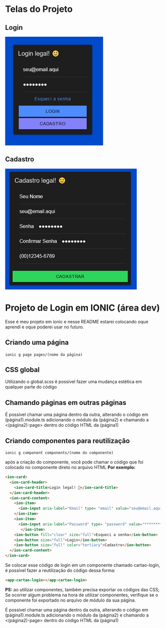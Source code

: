 # Telas do Projeto
## Login
![Login](imagens/Login.jpg)
## Cadastro
![Cadastro](imagens/Cadastro.jpg)
# Projeto de Login em IONIC (área dev)
Esse é meu projeto em ionic e nesse README estarei colocando oque aprendi e oque poderei usar no futuro.
## Criando uma página
```console
ionic g page pages/(nome da página)
```
## CSS global
Utilizando o global.scss é possível fazer uma mudança estética em qualquer parte do código
## Chamando páginas em outras páginas
É possível chamar uma página dentro da outra, alterando o código em (página1).module.ts adicionando o módulo da (página2) e chamando a <(página2)-page> dentro do código HTML da (página1)
## Criando componentes para reutilização
```console
ionic g component components/(nome do componente)
```
após a criação do componente, você pode chamar o código que foi colocado no componente direto no arquivo HTML
**Por exemplo:**
```html
<ion-card>
  <ion-card-header>
    <ion-card-title>Login legal! 🙂</ion-card-title>
  </ion-card-header>
  <ion-card-content>
    <ion-item>
      <ion-input aria-label="Email" type= "email" value="seu@email.aqui"></ion-input>
    </ion-item>
    <ion-item>
      <ion-input aria-label="Password" type= "password" value="********"></ion-input>
       </ion-item>
    <ion-button fill="clear" size="full">Esqueci a senha</ion-button>
    <ion-button size="full">Login</ion-button>
    <ion-button size="full" color="tertiary">Cadastro</ion-button>
  </ion-card-content>
</ion-card>
```
Se colocar esse código de login em um componente chamado cartao-login, é possível fazer a reutilização do código dessa forma:
```html
<app-cartao-login></app-cartao-login>
```
**PS:** ao utilizar componentes, também precisa exportar os códigos das CSS;
Se ocorrer algum problema na hora de utilizar componentes, verifique se o componente foi exportado no arquivo de módulo da sua página.

É possível chamar uma página dentro da outra, alterando o código em (página1).module.ts adicionando o módulo da (página2) e chamando a <(página2)-page> dentro do código HTML da (página1)